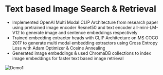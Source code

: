 # Text based Image Search & Retrieval
<ul>
  <li>Implemented OpenAI Multi Modal CLIP Architecture from research paper using pretrained image encoder Resnet50 and text encoder all-mini-LM-V12 to generate image and sentence embeddings respectively
</li>
  <li> Trained embedding extractor heads with CLIP Architecture on MS COCO 2017 to generate multi modal embedding extractors using Cross Entropy Loss with Adam Optimizer & Cosine Annealing
</li>
  <li> Generated image embeddings & used ChromaDB collections to index image embeddings for faster text based image retrieval
</li>
</ul>

![Demo1](https://github.com/KiranRaghavendra1248/Text-Based-Image-Retrieval/assets/66671251/fd6dd8dc-6883-4959-9994-d99a0b8b2a9e)

